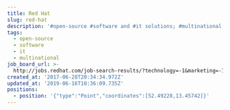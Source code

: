 ```yaml
---
title: Red Hat
slug: red-hat
description: '#open-source #software and #it solutions; #multinational'
tags:
  - open-source
  - software
  - it
  - multinational
job_board_url: >-
  http://jobs.redhat.com/job-search-results/?technology=-1&marketing=-1&sales=-1&corporate=-1&country=56&city=465004&remote=-1&keywords=Keywords
created_at: '2017-06-28T20:34:34.972Z'
updated_at: '2019-06-16T10:36:09.735Z'
positions:
  - position: '{"type":"Point","coordinates":[52.49228,13.45742]}'
---
```


